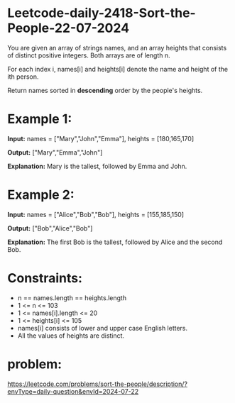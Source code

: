 # Leetcode-daily-2418-Sort-the-People-22-07-2024
You are given an array of strings names, and an array heights that consists of distinct positive integers. Both arrays are of length n.

For each index i, names[i] and heights[i] denote the name and height of the ith person.

Return names sorted in **descending** order by the people's heights.

 

# Example 1:

**Input:** names = ["Mary","John","Emma"], heights = [180,165,170]

**Output:** ["Mary","Emma","John"]

**Explanation:** Mary is the tallest, followed by Emma and John.

# Example 2:

**Input:** names = ["Alice","Bob","Bob"], heights = [155,185,150]

**Output:** ["Bob","Alice","Bob"]

**Explanation:** The first Bob is the tallest, followed by Alice and the second Bob.
 

# Constraints:

- n == names.length == heights.length
- 1 <= n <= 103
- 1 <= names[i].length <= 20
- 1 <= heights[i] <= 105
- names[i] consists of lower and upper case English letters.
- All the values of heights are distinct.

# problem:
https://leetcode.com/problems/sort-the-people/description/?envType=daily-question&envId=2024-07-22
